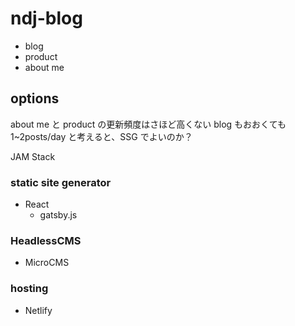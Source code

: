 # ndj-blog

- blog
- product
- about me

## options
about me と product の更新頻度はさほど高くない
blog もおおくても1~2posts/day と考えると、SSG でよいのか？

JAM Stack

### static site generator

- React
  - gatsby.js
  
### HeadlessCMS

- MicroCMS

### hosting

- Netlify

